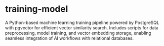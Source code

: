 # training-model
A Python-based machine learning training pipeline powered by PostgreSQL with pgvector for efficient vector similarity search. Includes scripts for data preprocessing, model training, and vector embedding storage, enabling seamless integration of AI workflows with relational databases.
